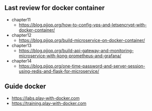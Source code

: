 ## Last review for docker container
  - chapter11
    - https://blog.pjjop.org/how-to-config-vps-and-letsencrypt-with-docker-container/
  - chapter12
    - https://blog.pjjop.org/build-microservice-on-docker-container/
  - chapter13
    - https://blog.pjjop.org/build-api-gateway-and-monitoring-microservice-with-kong-prometheus-and-grafana/
  - chapter14
    - https://blog.pjjop.org/one-time-password-and-server-session-using-redis-and-flask-for-microservice/
  
## Guide docker
- https://labs.play-with-docker.com
- https://training.play-with-docker.com

